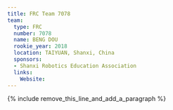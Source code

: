 ```yaml
---
title: FRC Team 7078
team:
  type: FRC
  number: 7078
  name: BENG DOU
  rookie_year: 2018
  location: TAIYUAN, Shanxi, China
  sponsors:
  - Shanxi Robotics Education Association
  links:
    Website:
---
```


{% include remove_this_line_and_add_a_paragraph %}